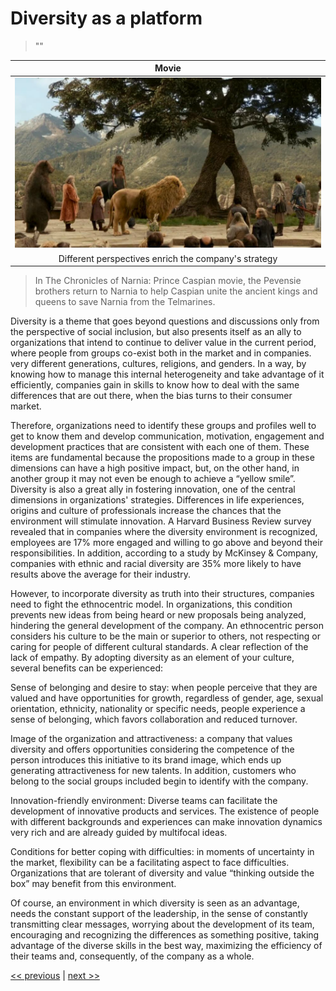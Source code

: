 # Diversity as a platform

>""

| Movie |
| :---: |
|![](../../images/diversity_as_a_platform.png)|
|Different perspectives enrich the company's strategy|

>In The Chronicles of Narnia: Prince Caspian movie, the Pevensie brothers return to Narnia to help Caspian unite the ancient kings and queens to save Narnia from the Telmarines.

Diversity is a theme that goes beyond questions and discussions only from the perspective of social inclusion, but also presents itself as an ally to organizations that intend to continue to deliver value in the current period, where people from groups co-exist both in the market and in companies. very different generations, cultures, religions, and genders. In a way, by knowing how to manage this internal heterogeneity and take advantage of it efficiently, companies gain in skills to know how to deal with the same differences that are out there, when the bias turns to their consumer market.

Therefore, organizations need to identify these groups and profiles well to get to know them and develop communication, motivation, engagement and development practices that are consistent with each one of them. These items are fundamental because the propositions made to a group in these dimensions can have a high positive impact, but, on the other hand, in another group it may not even be enough to achieve a “yellow smile”. Diversity is also a great ally in fostering innovation, one of the central dimensions in organizations' strategies. Differences in life experiences, origins and culture of professionals increase the chances that the environment will stimulate innovation. A Harvard Business Review survey revealed that in companies where the diversity environment is recognized, employees are 17% more engaged and willing to go above and beyond their responsibilities. In addition, according to a study by McKinsey & Company, companies with ethnic and racial diversity are 35% more likely to have results above the average for their industry.

However, to incorporate diversity as truth into their structures, companies need to fight the ethnocentric model. In organizations, this condition prevents new ideas from being heard or new proposals being analyzed, hindering the general development of the company. An ethnocentric person considers his culture to be the main or superior to others, not respecting or caring for people of different cultural standards. A clear reflection of the lack of empathy. By adopting diversity as an element of your culture, several benefits can be experienced:

Sense of belonging and desire to stay: when people perceive that they are valued and have opportunities for growth, regardless of gender, age, sexual orientation, ethnicity, nationality or specific needs, people experience a sense of belonging, which favors collaboration and reduced turnover.

Image of the organization and attractiveness: a company that values diversity and offers opportunities considering the competence of the person introduces this initiative to its brand image, which ends up generating attractiveness for new talents. In addition, customers who belong to the social groups included begin to identify with the company.

Innovation-friendly environment: Diverse teams can facilitate the development of innovative products and services. The existence of people with different backgrounds and experiences can make innovation dynamics very rich and are already guided by multifocal ideas.

Conditions for better coping with difficulties: in moments of uncertainty in the market, flexibility can be a facilitating aspect to face difficulties. Organizations that are tolerant of diversity and value “thinking outside the box” may benefit from this environment.

Of course, an environment in which diversity is seen as an advantage, needs the constant support of the leadership, in the sense of constantly transmitting clear messages, worrying about the development of its team, encouraging and recognizing the differences as something positive, taking advantage of the diverse skills in the best way, maximizing the efficiency of their teams and, consequently, of the company as a whole.

[<< previous](5-designing_for_significance.md ) | [next >>](7-zero_negative_impact_but_high_positive_ones.md)

